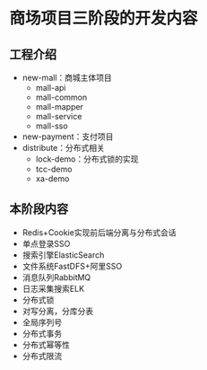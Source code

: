 # 商场项目三阶段的开发内容

## 工程介绍
* new-mall：商城主体项目
  * mall-api
  * mall-common
  * mall-mapper
  * mall-service
  * mall-sso
* new-payment：支付项目
* distribute：分布式相关
  * lock-demo：分布式锁的实现
  * tcc-demo
  * xa-demo

## 本阶段内容
* Redis+Cookie实现前后端分离与分布式会话
* 单点登录SSO
* 搜索引擎ElasticSearch
* 文件系统FastDFS+阿里SSO
* 消息队列RabbitMQ
* 日志采集搜索ELK
* 分布式锁
* 对写分离，分库分表
* 全局序列号
* 分布式事务
* 分布式幂等性
* 分布式限流





